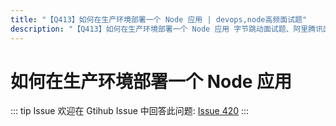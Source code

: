 ```yaml
---
title: "【Q413】如何在生产环境部署一个 Node 应用 | devops,node高频面试题"
description: "【Q413】如何在生产环境部署一个 Node 应用 字节跳动面试题、阿里腾讯面试题、美团小米面试题。"
---
```


# 如何在生产环境部署一个 Node 应用

::: tip Issue
欢迎在 Gtihub Issue 中回答此问题: [Issue 420](https://github.com/shfshanyue/Daily-Question/issues/420)
:::
